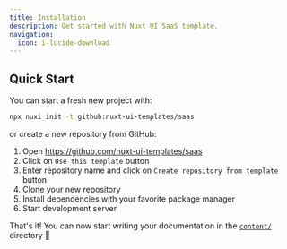 ```yaml
---
title: Installation
description: Get started with Nuxt UI SaaS template.
navigation:
  icon: i-lucide-download
---
```


## Quick Start

You can start a fresh new project with:

```bash [Terminal]
npx nuxi init -t github:nuxt-ui-templates/saas
```

or create a new repository from GitHub:

1. Open <https://github.com/nuxt-ui-templates/saas>
2. Click on `Use this template` button
3. Enter repository name and click on `Create repository from template` button
4. Clone your new repository
5. Install dependencies with your favorite package manager
6. Start development server

That's it! You can now start writing your documentation in the [`content/`](https://content.nuxt.com/usage/content-directory) directory 🚀
